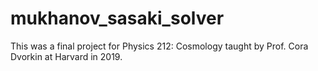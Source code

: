 # mukhanov_sasaki_solver

This was a final project for Physics 212: Cosmology taught by Prof. Cora Dvorkin at Harvard in 2019. 
